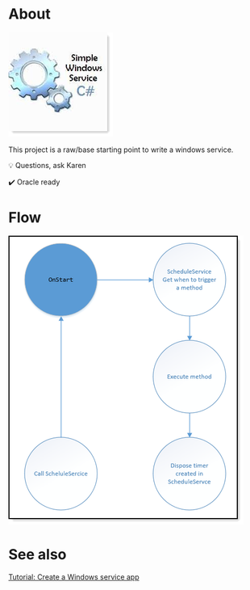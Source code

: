 ﻿# About

![image](assets/ws.png)

This project is a raw/base starting point to write a windows service.

:bulb: Questions, ask Karen

:heavy_check_mark: Oracle ready

# Flow

![image](../assets/ServiceFlow.png)




# See also

[Tutorial: Create a Windows service app](https://docs.microsoft.com/en-us/dotnet/framework/windows-services/walkthrough-creating-a-windows-service-application-in-the-component-designer)